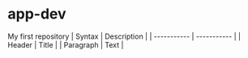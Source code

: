 # app-dev
My first repository 
| Syntax | Description |
| ----------- | ----------- |
| Header | Title |
| Paragraph | Text |
